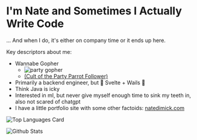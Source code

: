 # I'm Nate and Sometimes I Actually Write Code

... And when I do, it's either on company time or it ends up here.

Key descriptors about me:

* Wannabe Gopher 
  * ![party gopher](https://cultofthepartyparrot.com/guests/hd/partygopher.gif)
  * [(Cult of the Party Parrot Follower)](https://cultofthepartyparrot.com/)
* Primarily a backend engineer, but 🧡 Svelte + Wails 🐉
* Think Java is icky
* Interested in ml, but never give myself enough time to sink my teeth in, also not scared of chatgpt
* I have a little portfolio site with some other factoids: [natedimick.com](https://natedimick.com)

![Top Languages Card](https://github-readme-stats.vercel.app/api/top-langs/?username=NateDimick&layout=compact&theme=gotham&hide=html)

![Github Stats](https://github-readme-stats.vercel.app/api?username=NateDimick&show_icons=true&theme=gotham)


